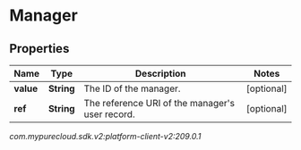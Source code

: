 # Manager


## Properties

| Name | Type | Description | Notes |
| ------------ | ------------- | ------------- | ------------- |
| **value** | **String** | The ID of the manager. |  [optional] |
| **ref** | **String** | The reference URI of the manager's user record. |  [optional] |




_com.mypurecloud.sdk.v2:platform-client-v2:209.0.1_
